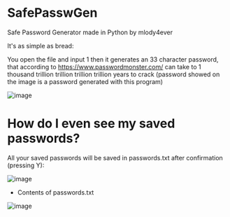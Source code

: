 # SafePasswGen
Safe Password Generator made in Python
by mlody4ever

It's as simple as bread:

You open the file and input 1
then it generates an 33 character password, that according to https://www.passwordmonster.com/ can take to 1 thousand trillion trillion trillion trillion years to crack (password showed on the image is a password generated with this program)

![image](https://github.com/mlody4ever/SafePasswGen/assets/133667317/81403b0a-974b-475c-a567-a7f0651ff66e)

# How do I even see my saved passwords?
All your saved passwords will be saved in passwords.txt after confirmation (pressing Y):

![image](https://github.com/mlody4ever/SafePasswGen/assets/133667317/77df5bde-b613-4cab-b490-ffdedf045906)

- Contents of passwords.txt

![image](https://github.com/mlody4ever/SafePasswGen/assets/133667317/79499cee-b48b-4de2-a24e-57e6ab8f523e)
